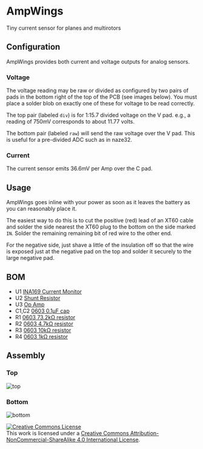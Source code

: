 # AmpWings
Tiny current sensor for planes and multirotors

## Configuration

AmpWings provides both current and voltage outputs for analog
sensors.

### Voltage

The voltage reading may be raw or divided as configured by two pairs
of pads in the bottom right of the top of the PCB (see images below).
You must place a solder blob on exactly one of these for voltage to be
read correctly.

The top pair (labeled `div`) is for 1:15.7 divided voltage on the V
pad.  e.g., a reading of 750mV corresponds to about 11.77 volts.

The bottom pair (labeled `raw`) will send the raw voltage over the V
pad.  This is useful for a pre-divided ADC such as in naze32.

### Current

The current sensor emits 36.6mV per Amp over the C pad.

## Usage

AmpWings goes inline with your power as soon as it leaves the battery
as you can reasonably place it.

The easiest way to do this is to cut the positive (red) lead of an
XT60 cable and solder the side nearest the XT60 plug to the bottom on
the side marked `IN`.  Solder the remaining remaining bit of red wire
to the other end.

For the negative side, just shave a little of the insulation off so
that the wire is exposed just at the negative pad on the top and
solder it securely to the large negative pad.

## BOM

* U1 [INA169 Current Monitor](http://www.digikey.com/product-detail/en/0/296-26063-1-ND)
* U2 [Shunt Resistor](http://www.digikey.com/product-detail/en/0/CSS2725FTL250CT-ND)
* U3 [Op Amp](http://www.digikey.com/product-detail/en/0/296-36218-1-ND)
* C1,C2 [0603 0.1μF cap](http://www.digikey.com/product-detail/en/GRM188R71C104KA01D/490-1532-1-ND/587771)
* R1 [0603 73.2kΩ resistor](http://www.digikey.com/product-detail/en/0/P73.2KHCT-ND)
* R2 [0603 4.7kΩ resistor](http://www.digikey.com/product-detail/en/0/P4.70KHCT-ND)
* R3 [0603 10kΩ resistor](http://www.digikey.com/product-detail/en/0/RMCF0603FT10K0CT-ND)
* R4 [0603 1kΩ resistor](http://www.digikey.com/product-detail/en/0/P1.00KHCT-ND)

## Assembly

### Top

![top](http://i.imgur.com/0cU4cir.png)

### Bottom

![bottom](http://i.imgur.com/NfhLJEU.png)

<a rel="license" href="http://creativecommons.org/licenses/by-nc-sa/4.0/"><img alt="Creative Commons License" style="border-width:0" src="https://i.creativecommons.org/l/by-nc-sa/4.0/88x31.png" /></a><br />This work is licensed under a <a rel="license" href="http://creativecommons.org/licenses/by-nc-sa/4.0/">Creative Commons Attribution-NonCommercial-ShareAlike 4.0 International License</a>.

